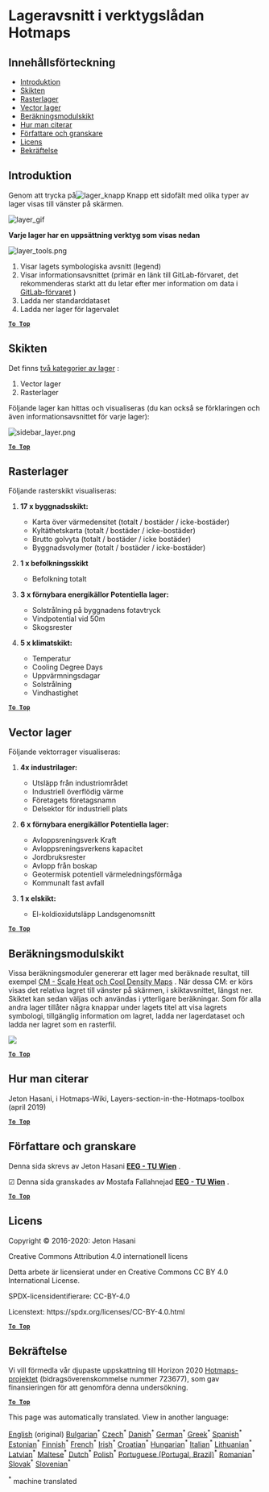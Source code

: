 <h1><a class="anchor" id="layers-section-in-the-hotmaps-toolbox" href="#layers-section-in-the-hotmaps-toolbox"><i class="fa fa-link"></i></a>Lageravsnitt i verktygslådan Hotmaps</h1><h2><a class="anchor" id="table-of-contents" href="#table-of-contents"><i class="fa fa-link"></i></a> Innehållsförteckning</h2><ul><li> <a href="#introduction">Introduktion</a></li><li> <a href="#layers">Skikten</a></li><li> <a href="#raster-layers">Rasterlager</a></li><li> <a href="#vector-layers">Vector lager</a></li><li> <a href="#calculation-module-layers">Beräkningsmodulskikt</a></li><li> <a href="#how-to-cite">Hur man citerar</a></li><li> <a href="#authors-and-reviewers">Författare och granskare</a></li><li> <a href="#license">Licens</a></li><li> <a href="#acknowledgement">Bekräftelse</a></li></ul><h2><a class="anchor" id="introduction" href="#introduction"><i class="fa fa-link"></i></a> Introduktion</h2><p> Genom att trycka på<img alt="lager_knapp" src="../images/general_tool_functionalities_and_structure/layers_button.PNG"/> Knapp ett sidofält med olika typer av lager visas till vänster på skärmen.</p><p><img alt="layer_gif" src="../images/general_tool_functionalities_and_structure/layers.gif"/></p><p> <strong>Varje lager har en uppsättning verktyg som visas nedan</strong></p><p><img alt="layer_tools.png" src="../images/general_tool_functionalities_and_structure/layers_tools.png"/></p><ol><li> Visar lagets symbologiska avsnitt (legend)</li><li> Visar informationsavsnittet (primär en länk till GitLab-förvaret, det rekommenderas starkt att du letar efter mer information om data i <a href="https://gitlab.com/hotmaps">GitLab-förvaret</a> )</li><li> Ladda ner standarddataset</li><li> Ladda ner lager för lagervalet</li></ol><p> <a href="#table-of-contents"><strong><code>To Top</code></strong></a></p><h2><a class="anchor" id="layers" href="#layers"><i class="fa fa-link"></i></a> Skikten</h2><p> Det finns <a href="https://www.gislounge.com/geodatabases-explored-vector-and-raster-data">två kategorier av lager</a> :</p><ol><li> Vector lager</li><li> Rasterlager</li></ol><p> Följande lager kan hittas och visualiseras (du kan också se förklaringen och även informationsavsnittet för varje lager):</p><p><img alt="sidebar_layer.png" src="../images/general_tool_functionalities_and_structure/all_layers.png"/></p><p> <a href="#table-of-contents"><strong><code>To Top</code></strong></a></p><h2><a class="anchor" id="raster-layers" href="#raster-layers"><i class="fa fa-link"></i></a> Rasterlager</h2><p> Följande rasterskikt visualiseras:</p><ol><li><p> <strong>17 x byggnadsskikt:</strong></p><ul><li> Karta över värmedensitet (totalt / bostäder / icke-bostäder)</li><li> Kyltäthetskarta (totalt / bostäder / icke-bostäder)</li><li> Brutto golvyta (totalt / bostäder / icke bostäder)</li><li> Byggnadsvolymer (totalt / bostäder / icke-bostäder)</li></ul></li><li><p> <strong>1 x befolkningsskikt</strong></p><ul><li> Befolkning totalt</li></ul></li><li><p> <strong>3 x förnybara energikällor Potentiella lager:</strong></p><ul><li> Solstrålning på byggnadens fotavtryck</li><li> Vindpotential vid 50m</li><li> Skogsrester</li></ul></li><li><p> <strong>5 x klimatskikt:</strong></p><ul><li> Temperatur</li><li> Cooling Degree Days</li><li> Uppvärmningsdagar</li><li> Solstrålning</li><li> Vindhastighet</li></ul></li></ol><p> <a href="#table-of-contents"><strong><code>To Top</code></strong></a></p><h2><a class="anchor" id="vector-layers" href="#vector-layers"><i class="fa fa-link"></i></a> Vector lager</h2><p> Följande vektorrager visualiseras:</p><ol><li><p> <strong>4x industrilager:</strong></p><ul><li> Utsläpp från industriområdet</li><li> Industriell överflödig värme</li><li> Företagets företagsnamn</li><li> Delsektor för industriell plats</li></ul></li><li><p> <strong>6 x förnybara energikällor Potentiella lager:</strong></p><ul><li> Avloppsreningsverk Kraft</li><li> Avloppsreningsverkens kapacitet</li><li> Jordbruksrester</li><li> Avlopp från boskap</li><li> Geotermisk potentiell värmeledningsförmåga</li><li> Kommunalt fast avfall</li></ul></li><li><p> <strong>1 x elskikt:</strong></p><ul><li> El-koldioxidutsläpp Landsgenomsnitt</li></ul></li></ol><p> <a href="#table-of-contents"><strong><code>To Top</code></strong></a></p><h2><a class="anchor" id="calculation-module-layers" href="#calculation-module-layers"><i class="fa fa-link"></i></a> Beräkningsmodulskikt</h2><p> Vissa beräkningsmoduler genererar ett lager med beräknade resultat, till exempel <a href="/en/CM-Scale-heat-and-cool-density-maps">CM - Scale Heat och Cool Density Maps</a> . När dessa CM: er körs visas det relativa lagret till vänster på skärmen, i skiktavsnittet, längst ner. Skiktet kan sedan väljas och användas i ytterligare beräkningar. Som för alla andra lager tillåter några knappar under lagets titel att visa lagrets symbologi, tillgänglig information om lagret, ladda ner lagerdataset och ladda ner lagret som en rasterfil.</p><img src="/en/Layers-section-in-the-Hotmaps-toolbox/CM-Layer.JPG"/><p> <a href="#table-of-contents"><strong><code>To Top</code></strong></a></p><h2><a class="anchor" id="how-to-cite" href="#how-to-cite"><i class="fa fa-link"></i></a> Hur man citerar</h2><p> Jeton Hasani, i Hotmaps-Wiki, Layers-section-in-the-Hotmaps-toolbox (april 2019)</p><p> <a href="#table-of-contents"><strong><code>To Top</code></strong></a></p><h2><a class="anchor" id="authors-and-reviewers" href="#authors-and-reviewers"><i class="fa fa-link"></i></a> Författare och granskare</h2><p> Denna sida skrevs av Jeton Hasani <strong><a href="https://eeg.tuwien.ac.at/">EEG - TU Wien</a></strong> .</p><p> ☑ Denna sida granskades av Mostafa Fallahnejad <strong><a href="https://eeg.tuwien.ac.at/">EEG - TU Wien</a></strong> .</p><p> <a href="#table-of-contents"><strong><code>To Top</code></strong></a></p><h2><a class="anchor" id="license" href="#license"><i class="fa fa-link"></i></a> Licens</h2><p> Copyright © 2016-2020: Jeton Hasani</p><p> Creative Commons Attribution 4.0 internationell licens</p><p> Detta arbete är licensierat under en Creative Commons CC BY 4.0 International License.</p><p> SPDX-licensidentifierare: CC-BY-4.0</p><p> Licenstext: https://spdx.org/licenses/CC-BY-4.0.html</p><p> <a href="#table-of-contents"><strong><code>To Top</code></strong></a></p><h2><a class="anchor" id="acknowledgement" href="#acknowledgement"><i class="fa fa-link"></i></a> Bekräftelse</h2><p> Vi vill förmedla vår djupaste uppskattning till Horizon 2020 <a href="https://www.hotmaps-project.eu">Hotmaps-projektet</a> (bidragsöverenskommelse nummer 723677), som gav finansieringen för att genomföra denna undersökning.</p><p> <a href="#table-of-contents"><strong><code>To Top</code></strong></a></p>
<!--- THIS IS A SUPER UNIQUE IDENTIFIER -->

This page was automatically translated. View in another language:

[English](../en/Layers-section-in-the-Hotmaps-toolbox) (original) [Bulgarian](../bg/Layers-section-in-the-Hotmaps-toolbox)<sup>\*</sup> [Czech](../cs/Layers-section-in-the-Hotmaps-toolbox)<sup>\*</sup> [Danish](../da/Layers-section-in-the-Hotmaps-toolbox)<sup>\*</sup> [German](../de/Layers-section-in-the-Hotmaps-toolbox)<sup>\*</sup> [Greek](../el/Layers-section-in-the-Hotmaps-toolbox)<sup>\*</sup> [Spanish](../es/Layers-section-in-the-Hotmaps-toolbox)<sup>\*</sup> [Estonian](../et/Layers-section-in-the-Hotmaps-toolbox)<sup>\*</sup> [Finnish](../fi/Layers-section-in-the-Hotmaps-toolbox)<sup>\*</sup> [French](../fr/Layers-section-in-the-Hotmaps-toolbox)<sup>\*</sup> [Irish](../ga/Layers-section-in-the-Hotmaps-toolbox)<sup>\*</sup> [Croatian](../hr/Layers-section-in-the-Hotmaps-toolbox)<sup>\*</sup> [Hungarian](../hu/Layers-section-in-the-Hotmaps-toolbox)<sup>\*</sup> [Italian](../it/Layers-section-in-the-Hotmaps-toolbox)<sup>\*</sup> [Lithuanian](../lt/Layers-section-in-the-Hotmaps-toolbox)<sup>\*</sup> [Latvian](../lv/Layers-section-in-the-Hotmaps-toolbox)<sup>\*</sup> [Maltese](../mt/Layers-section-in-the-Hotmaps-toolbox)<sup>\*</sup> [Dutch](../nl/Layers-section-in-the-Hotmaps-toolbox)<sup>\*</sup> [Polish](../pl/Layers-section-in-the-Hotmaps-toolbox)<sup>\*</sup> [Portuguese (Portugal, Brazil)](../pt/Layers-section-in-the-Hotmaps-toolbox)<sup>\*</sup> [Romanian](../ro/Layers-section-in-the-Hotmaps-toolbox)<sup>\*</sup> [Slovak](../sk/Layers-section-in-the-Hotmaps-toolbox)<sup>\*</sup> [Slovenian](../sl/Layers-section-in-the-Hotmaps-toolbox)<sup>\*</sup>  

<sup>\*</sup> machine translated
